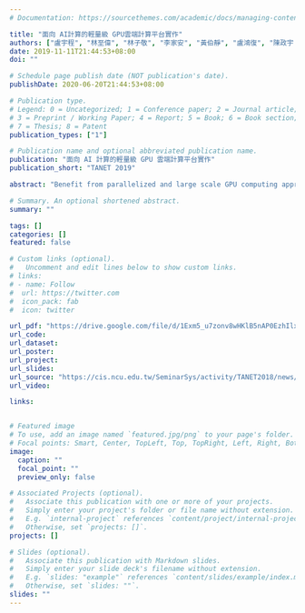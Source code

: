 ```yaml
---
# Documentation: https://sourcethemes.com/academic/docs/managing-content/

title: "面向 AI計算的輕量級 GPU雲端計算平台實作"
authors: ["盧宇程", "林至偉", "林子敬", "李家安", "黃伯靜", "盧鴻復", "陳政宇 "]
date: 2019-11-11T21:44:53+08:00
doi: ""

# Schedule page publish date (NOT publication's date).
publishDate: 2020-06-20T21:44:53+08:00

# Publication type.
# Legend: 0 = Uncategorized; 1 = Conference paper; 2 = Journal article;
# 3 = Preprint / Working Paper; 4 = Report; 5 = Book; 6 = Book section;
# 7 = Thesis; 8 = Patent
publication_types: ["1"]

# Publication name and optional abbreviated publication name.
publication: "面向 AI 計算的輕量級 GPU 雲端計算平台實作"
publication_short: "TANET 2019"

abstract: "Benefit from parallelized and large scale GPU computing approach, modern algorithms, like machine learning, deep learning and artificial intelligent related tasks, can be accelerated by GPGPU (General-purpose computing on graphics processing units), and this has been a state-of-art approach. However, due to limitation of using GPGPU, for example the exclusive hardware binding and domain dependent software development stack, it is very difficult to share computing resources with others. In this study, we try to build a light-weight GPU resource-governing framework, which can share sources for multiple users and groups, fast deployment, easily use as well as management intuitively. Within this framework, users can use different kind of GPU-enhanced container images to facilitate their development, and make sure all data stay in secure (comparing to existing container management tools which lack of data protection mechanism). All necessary functions for A.I. computing service are provided in this framework, including user login portal, application interface server, account services, storage service design and monitoring-management portal. Proposed framework would be a reference built for whom intent to construct an on premise site."

# Summary. An optional shortened abstract.
summary: ""

tags: []
categories: []
featured: false

# Custom links (optional).
#   Uncomment and edit lines below to show custom links.
# links:
# - name: Follow
#  url: https://twitter.com
#  icon_pack: fab
#  icon: twitter

url_pdf: "https://drive.google.com/file/d/1Exm5_u7zonv8wHKlB5nAP0EzhIlxFbEe/view"
url_code:
url_dataset:
url_poster:
url_project:
url_slides:
url_source: "https://cis.ncu.edu.tw/SeminarSys/activity/TANET2018/news/19"
url_video:

links:


# Featured image
# To use, add an image named `featured.jpg/png` to your page's folder.
# Focal points: Smart, Center, TopLeft, Top, TopRight, Left, Right, BottomLeft, Bottom, BottomRight.
image:
  caption: ""
  focal_point: ""
  preview_only: false

# Associated Projects (optional).
#   Associate this publication with one or more of your projects.
#   Simply enter your project's folder or file name without extension.
#   E.g. `internal-project` references `content/project/internal-project/index.md`.
#   Otherwise, set `projects: []`.
projects: []

# Slides (optional).
#   Associate this publication with Markdown slides.
#   Simply enter your slide deck's filename without extension.
#   E.g. `slides: "example"` references `content/slides/example/index.md`.
#   Otherwise, set `slides: ""`.
slides: ""
---
```

